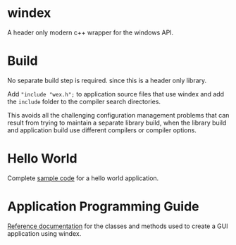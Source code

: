 # windex
 
A header only modern c++ wrapper for the windows API.

# Build

No separate build step is required. since this is a header only library.  

Add `"include "wex.h";` to application source files that use windex and add the `include` folder to the compiler search directories.

This avoids all the challenging configuration management problems that can result from trying to maintain a separate library build, when the library build and application build use different compilers or compiler options.

# Hello World

Complete [sample code](https://github.com/JamesBremner/windex/wiki/hello-world) for a hello world application.

# Application Programming Guide

[Reference documentation](https://github.com/JamesBremner/windex/wiki) for the classes and methods used to create a GUI application using windex.
